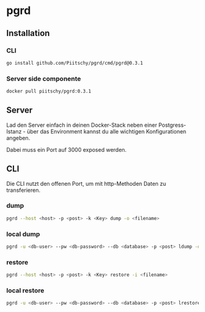 # pgrd

## Installation

### CLI
```bash
go install github.com/Piitschy/pgrd/cmd/pgrd@0.3.1
```
### Server side componente
```bash
docker pull piitschy/pgrd:0.3.1
```

## Server

Lad den Server einfach in deinen Docker-Stack neben einer Postgress-Istanz - über das Environment kannst du alle wichtigen Konfigurationen angeben.

Dabei muss ein Port auf 3000 exposed werden.

## CLI

Die CLI nutzt den offenen Port, um mit http-Methoden Daten zu transferieren.

### dump

```bash
pgrd --host <host> -p <post> -k <Key> dump -o <filename>
```

### local dump 
```bash
pgrd -u <db-user> --pw <db-password> --db <database> -p <post> ldump -o <filename>
```

### restore

```bash
pgrd --host <host> -p <post> -k <Key> restore -i <filename>
```

### local restore 
```bash
pgrd -u <db-user> --pw <db-password> --db <database> -p <post> lrestore -o <filename>
```
